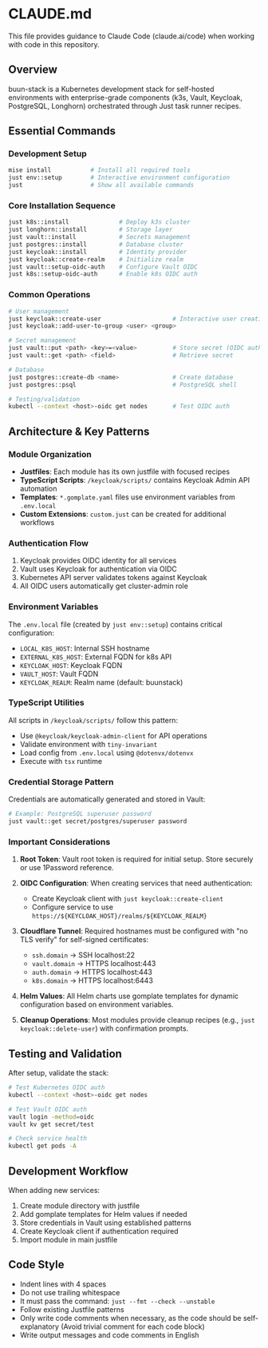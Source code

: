 # CLAUDE.md

This file provides guidance to Claude Code (claude.ai/code) when working with code in this repository.

## Overview

buun-stack is a Kubernetes development stack for self-hosted environments with enterprise-grade components (k3s, Vault, Keycloak, PostgreSQL, Longhorn) orchestrated through Just task runner recipes.

## Essential Commands

### Development Setup

```bash
mise install           # Install all required tools
just env::setup        # Interactive environment configuration
just                   # Show all available commands
```

### Core Installation Sequence

```bash
just k8s::install              # Deploy k3s cluster
just longhorn::install         # Storage layer
just vault::install            # Secrets management
just postgres::install         # Database cluster
just keycloak::install         # Identity provider
just keycloak::create-realm    # Initialize realm
just vault::setup-oidc-auth    # Configure Vault OIDC
just k8s::setup-oidc-auth      # Enable k8s OIDC auth
```

### Common Operations

```bash
# User management
just keycloak::create-user                    # Interactive user creation
just keycloak::add-user-to-group <user> <group>

# Secret management
just vault::put <path> <key>=<value>          # Store secret (OIDC auth)
just vault::get <path> <field>                # Retrieve secret

# Database
just postgres::create-db <name>               # Create database
just postgres::psql                           # PostgreSQL shell

# Testing/validation
kubectl --context <host>-oidc get nodes       # Test OIDC auth
```

## Architecture & Key Patterns

### Module Organization

- **Justfiles**: Each module has its own justfile with focused recipes
- **TypeScript Scripts**: `/keycloak/scripts/` contains Keycloak Admin API automation
- **Templates**: `*.gomplate.yaml` files use environment variables from `.env.local`
- **Custom Extensions**: `custom.just` can be created for additional workflows

### Authentication Flow

1. Keycloak provides OIDC identity for all services
2. Vault uses Keycloak for authentication via OIDC
3. Kubernetes API server validates tokens against Keycloak
4. All OIDC users automatically get cluster-admin role

### Environment Variables

The `.env.local` file (created by `just env::setup`) contains critical configuration:

- `LOCAL_K8S_HOST`: Internal SSH hostname
- `EXTERNAL_K8S_HOST`: External FQDN for k8s API
- `KEYCLOAK_HOST`: Keycloak FQDN
- `VAULT_HOST`: Vault FQDN
- `KEYCLOAK_REALM`: Realm name (default: buunstack)

### TypeScript Utilities

All scripts in `/keycloak/scripts/` follow this pattern:

- Use `@keycloak/keycloak-admin-client` for API operations
- Validate environment with `tiny-invariant`
- Load config from `.env.local` using `@dotenvx/dotenvx`
- Execute with `tsx` runtime

### Credential Storage Pattern

Credentials are automatically generated and stored in Vault:

```bash
# Example: PostgreSQL superuser password
just vault::get secret/postgres/superuser password
```

### Important Considerations

1. **Root Token**: Vault root token is required for initial setup. Store securely or use 1Password reference.

2. **OIDC Configuration**: When creating services that need authentication:
   - Create Keycloak client with `just keycloak::create-client`
   - Configure service to use `https://${KEYCLOAK_HOST}/realms/${KEYCLOAK_REALM}`

3. **Cloudflare Tunnel**: Required hostnames must be configured with "no TLS verify" for self-signed certificates:
   - `ssh.domain` → SSH localhost:22
   - `vault.domain` → HTTPS localhost:443
   - `auth.domain` → HTTPS localhost:443
   - `k8s.domain` → HTTPS localhost:6443

4. **Helm Values**: All Helm charts use gomplate templates for dynamic configuration based on environment variables.

5. **Cleanup Operations**: Most modules provide cleanup recipes (e.g., `just keycloak::delete-user`) with confirmation prompts.

## Testing and Validation

After setup, validate the stack:

```bash
# Test Kubernetes OIDC auth
kubectl --context <host>-oidc get nodes

# Test Vault OIDC auth
vault login -method=oidc
vault kv get secret/test

# Check service health
kubectl get pods -A
```

## Development Workflow

When adding new services:

1. Create module directory with justfile
2. Add gomplate templates for Helm values if needed
3. Store credentials in Vault using established patterns
4. Create Keycloak client if authentication required
5. Import module in main justfile

## Code Style

- Indent lines with 4 spaces
- Do not use trailing whitespace
- It must pass the command: `just --fmt --check --unstable`
- Follow existing Justfile patterns
- Only write code comments when necessary, as the code should be self-explanatory
  (Avoid trivial comment for each code block)
- Write output messages and code comments in English
